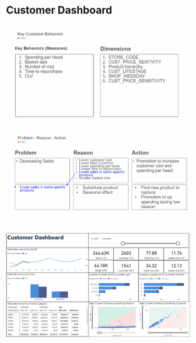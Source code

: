 # Customer Dashboard

![KeyCustomerBehavior](./img00_KeyCustomerBehavior.png)

![ProblemReasonAction](./img01_ProblemReasonAction.png)

![Dashboard](./img02_Dashboard.png)
